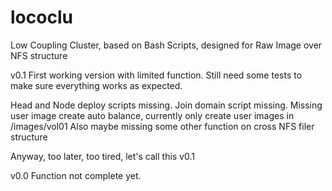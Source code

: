 # lococlu
Low Coupling Cluster, based on Bash Scripts, designed for Raw Image over NFS structure

v0.1
First working version with limited function.
Still need some tests to make sure everything works as expected.

Head and Node deploy scripts missing.
Join domain script missing.
Missing user image create auto balance, currently only create user images in /images/vol01
Also maybe missing some other function on cross NFS filer structure

Anyway, too later, too tired, let's call this v0.1

v0.0
Function not complete yet.
